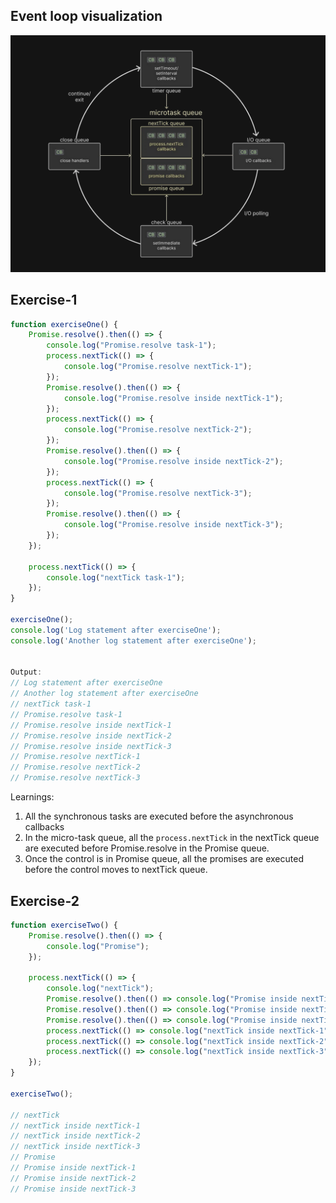 ## Event loop visualization

![](./images/1-event-loop.png)

## Exercise-1

```typescript
function exerciseOne() {
    Promise.resolve().then(() => {
        console.log("Promise.resolve task-1");
        process.nextTick(() => {
            console.log("Promise.resolve nextTick-1");
        });
        Promise.resolve().then(() => {
            console.log("Promise.resolve inside nextTick-1");
        });
        process.nextTick(() => {
            console.log("Promise.resolve nextTick-2");
        });
        Promise.resolve().then(() => {
            console.log("Promise.resolve inside nextTick-2");
        });
        process.nextTick(() => {
            console.log("Promise.resolve nextTick-3");
        });
        Promise.resolve().then(() => {
            console.log("Promise.resolve inside nextTick-3");
        });
    });
    
    process.nextTick(() => {
        console.log("nextTick task-1");        
    });
}

exerciseOne();
console.log('Log statement after exerciseOne');
console.log('Another log statement after exerciseOne');


Output: 
// Log statement after exerciseOne
// Another log statement after exerciseOne
// nextTick task-1
// Promise.resolve task-1
// Promise.resolve inside nextTick-1
// Promise.resolve inside nextTick-2
// Promise.resolve inside nextTick-3
// Promise.resolve nextTick-1
// Promise.resolve nextTick-2
// Promise.resolve nextTick-3
```

Learnings: 
1. All the synchronous tasks are executed before the asynchronous callbacks
2. In the micro-task queue, all the `process.nextTick` in the nextTick queue are executed before Promise.resolve in the Promise queue. 
3. Once the control is in Promise queue, all the promises are executed before the control moves to nextTick queue.

## Exercise-2

```typescript
function exerciseTwo() {
    Promise.resolve().then(() => {
        console.log("Promise");
    });
    
    process.nextTick(() => {        
        console.log("nextTick"); 
        Promise.resolve().then(() => console.log("Promise inside nextTick-1"));
        Promise.resolve().then(() => console.log("Promise inside nextTick-2"));
        Promise.resolve().then(() => console.log("Promise inside nextTick-3"));
        process.nextTick(() => console.log("nextTick inside nextTick-1"));
        process.nextTick(() => console.log("nextTick inside nextTick-2"));
        process.nextTick(() => console.log("nextTick inside nextTick-3"));
    });
}

exerciseTwo();

// nextTick
// nextTick inside nextTick-1
// nextTick inside nextTick-2
// nextTick inside nextTick-3
// Promise
// Promise inside nextTick-1
// Promise inside nextTick-2
// Promise inside nextTick-3
```
